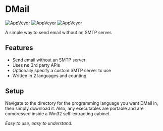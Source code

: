 # DMail

[![AppVeyor](https://img.shields.io/badge/Licence-MIT-orange)](LICENSE)
[![AppVeyor](https://img.shields.io/badge/Version-v0.1-informational)](https://github.com/gyware/VBMail)
![AppVeyor](https://img.shields.io/badge/Development-In_Progress-lightgreen)

A simple way to send email without an SMTP server.

## Features
* Send email without an SMTP server
* Uses **no** 3rd party APIs
* Optionally specify a custom SMTP server to use
* Written in 2 languages and counting

## Setup
Navigate to the directory for the programming language you want DMail in, then simply download it. Also, any executables are portable and are comoressed inside a Win32 self-extracting cabinet.

*Easy to use, easy to understand.*
